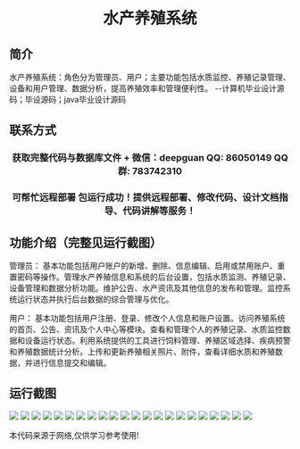 <p><h1 align="center">水产养殖系统</h1></p>

## 简介
水产养殖系统：角色分为管理员、用户；主要功能包括水质监控、养殖记录管理、设备和用户管理、数据分析，提高养殖效率和管理便利性。    --计算机毕业设计源码；毕设源码；java毕业设计源码


## 联系方式
<p><h3 align="center">获取完整代码与数据库文件 + 微信：deepguan QQ: 86050149 QQ群: 783742310</h3></p>
<p><h3 align="center">可帮忙远程部署 包运行成功！提供远程部署、修改代码、设计文档指导、代码讲解等服务！</h3></p>

## 功能介绍（完整见运行截图）
管理员： 基本功能包括用户账户的新增、删除、信息编辑、启用或禁用账户、重置密码等操作。管理水产养殖信息和系统的后台设置，包括水质监测、养殖记录、设备管理和数据分析功能。维护公告、水产资讯及其他信息的发布和管理。监控系统运行状态并执行后台数据的综合管理与优化。

用户： 基本功能包括用户注册、登录、修改个人信息和账户设置。访问养殖系统的首页、公告、资讯及个人中心等模块。查看和管理个人的养殖记录、水质监控数据和设备运行状态。利用系统提供的工具进行饲料管理、养殖区域选择、疾病预警和养殖数据统计分析。上传和更新养殖相关照片、附件，查看详细水质和养殖数据，并进行信息提交和编辑。


## 运行截图
![](https://bs-1329754181.cos.ap-shanghai.myqcloud.com/spring/AquacultureSystem1/img/001.jpg)
![](https://bs-1329754181.cos.ap-shanghai.myqcloud.com/spring/AquacultureSystem1/img/002.jpg)
![](https://bs-1329754181.cos.ap-shanghai.myqcloud.com/spring/AquacultureSystem1/img/003.jpg)
![](https://bs-1329754181.cos.ap-shanghai.myqcloud.com/spring/AquacultureSystem1/img/004.jpg)
![](https://bs-1329754181.cos.ap-shanghai.myqcloud.com/spring/AquacultureSystem1/img/005.jpg)
![](https://bs-1329754181.cos.ap-shanghai.myqcloud.com/spring/AquacultureSystem1/img/006.jpg)
![](https://bs-1329754181.cos.ap-shanghai.myqcloud.com/spring/AquacultureSystem1/img/007.jpg)
![](https://bs-1329754181.cos.ap-shanghai.myqcloud.com/spring/AquacultureSystem1/img/008.jpg)
![](https://bs-1329754181.cos.ap-shanghai.myqcloud.com/spring/AquacultureSystem1/img/009.jpg)
![](https://bs-1329754181.cos.ap-shanghai.myqcloud.com/spring/AquacultureSystem1/img/010.jpg)
![](https://bs-1329754181.cos.ap-shanghai.myqcloud.com/spring/AquacultureSystem1/img/011.jpg)
![](https://bs-1329754181.cos.ap-shanghai.myqcloud.com/spring/AquacultureSystem1/img/012.jpg)
![](https://bs-1329754181.cos.ap-shanghai.myqcloud.com/spring/AquacultureSystem1/img/013.jpg)
![](https://bs-1329754181.cos.ap-shanghai.myqcloud.com/spring/AquacultureSystem1/img/014.jpg)
![](https://bs-1329754181.cos.ap-shanghai.myqcloud.com/spring/AquacultureSystem1/img/015.jpg)
![](https://bs-1329754181.cos.ap-shanghai.myqcloud.com/spring/AquacultureSystem1/img/016.jpg)
![](https://bs-1329754181.cos.ap-shanghai.myqcloud.com/spring/AquacultureSystem1/img/017.jpg)
![](https://bs-1329754181.cos.ap-shanghai.myqcloud.com/spring/AquacultureSystem1/img/018.jpg)
![](https://bs-1329754181.cos.ap-shanghai.myqcloud.com/spring/AquacultureSystem1/img/019.jpg)
![](https://bs-1329754181.cos.ap-shanghai.myqcloud.com/spring/AquacultureSystem1/img/020.jpg)
![](https://bs-1329754181.cos.ap-shanghai.myqcloud.com/spring/AquacultureSystem1/img/021.jpg)
![](https://bs-1329754181.cos.ap-shanghai.myqcloud.com/spring/AquacultureSystem1/img/022.jpg)

<p>本代码来源于网络,仅供学习参考使用!</p>
